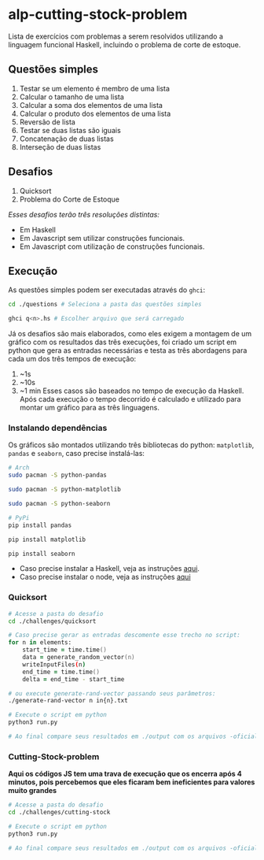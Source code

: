 # alp-cutting-stock-problem
Lista de exercícios com problemas a serem resolvidos utilizando a linguagem funcional Haskell, incluindo o problema de corte de estoque.

## Questões simples
1) Testar se um elemento é membro de uma lista
2) Calcular o tamanho de uma lista
3) Calcular a soma dos elementos de uma lista
4) Calcular o produto dos elementos de uma lista
5) Reversão de lista
6) Testar se duas listas são iguais
7) Concatenação de duas listas
8) Interseção de duas listas

## Desafios
1) Quicksort
2) Problema do Corte de Estoque

_Esses desafios terão três resoluções distintas:_
- Em Haskell
- Em Javascript sem utilizar construções funcionais.
- Em Javascript com utilização de construções funcionais.

## Execução
As questões simples podem ser executadas através do `ghci`:
```zsh
cd ./questions # Seleciona a pasta das questões simples

ghci q<n>.hs # Escolher arquivo que será carregado
```
Já os desafios são mais elaborados, como eles exigem a montagem de um gráfico com os resultados das três execuções, foi criado um script em python que gera as entradas necessárias e testa as três abordagens para cada um dos três tempos de execução:
1. ~1s
2. ~10s
3. ~1 min
Esses casos são baseados no tempo de execução da Haskell.
Após cada execução o tempo decorrido é calculado e utilizado para montar um gráfico para as três linguagens.

### Instalando dependências
Os gráficos são montados utilizando três bibliotecas do python: `matplotlib`, `pandas` e `seaborn`, caso precise instalá-las:
```zsh
# Arch
sudo pacman -S python-pandas

sudo pacman -S python-matplotlib

sudo pacman -S python-seaborn

# PyPi
pip install pandas

pip install matplotlib

pip install seaborn
```
- Caso precise instalar a Haskell, veja as instruções [aqui](https://www.haskell.org/ghcup/).
- Caso precise instalar o node, veja as instruções [aqui](https://nodejs.org/en/download/package-manager)

### Quicksort
```zsh
# Acesse a pasta do desafio
cd ./challenges/quicksort

# Caso precise gerar as entradas descomente esse trecho no script:
for n in elements:
    start_time = time.time()
    data = generate_random_vector(n)    
    writeInputFiles(n)      
    end_time = time.time()
    delta = end_time - start_time 

# ou execute generate-rand-vector passando seus parâmetros:
./generate-rand-vector n in{n}.txt

# Execute o script em python
python3 run.py

# Ao final compare seus resultados em ./output com os arquivos -oficial
```

### Cutting-Stock-problem
**Aqui os códigos JS tem uma trava de execução que os encerra após 4 minutos, pois percebemos que eles ficaram bem ineficientes para valores muito grandes**
```zsh
# Acesse a pasta do desafio
cd ./challenges/cutting-stock

# Execute o script em python
python3 run.py

# Ao final compare seus resultados em ./output com os arquivos -oficial
```

